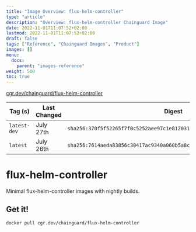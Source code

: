```yaml
---
title: "Image Overview: flux-helm-controller"
type: "article"
description: "Overview: flux-helm-controller Chainguard Image"
date: 2022-11-01T11:07:52+02:00
lastmod: 2022-11-01T11:07:52+02:00
draft: false
tags: ["Reference", "Chainguard Images", "Product"]
images: []
menu:
  docs:
    parent: "images-reference"
weight: 500
toc: true
---
```


[cgr.dev/chainguard/flux-helm-controller](https://github.com/chainguard-images/images/tree/main/images/flux-helm-controller)

| Tag (s)       | Last Changed | Digest                                                                    |
|---------------|--------------|---------------------------------------------------------------------------|
|  `latest-dev` | July 27th    | `sha256:370f5f52265f7f0c5252aee97c1e8120313c9505333393cccdd29abca9d9abbb` |
|  `latest`     | July 26th    | `sha256:7614aeda83856c30417ac9340a060b5a8c9515c3743ddc461aef37e1f360d1fe` |

# flux-helm-controller

Minimal flux-helm-controller images with nightly builds.

## Get it!

```shell
docker pull cgr.dev/chainguard/flux-helm-controller
```

